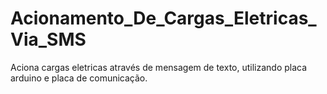 # Acionamento_De_Cargas_Eletricas_Via_SMS
Aciona cargas eletricas através de mensagem de texto, utilizando placa arduino e placa de comunicação.
